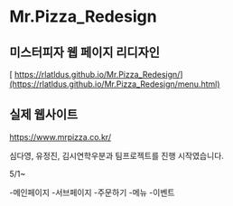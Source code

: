 # Mr.Pizza_Redesign

## 미스터피자 웹 페이지 리디자인
[ https://rlatldus.github.io/Mr.Pizza_Redesign/](https://rlatldus.github.io/Mr.Pizza_Redesign/menu.html)

## 실제 웹사이트
https://www.mrpizza.co.kr/

심다영, 유정진, 김시연학우분과 팀프로젝트를 진행 시작였습니다.

5/1~

-메인페이지
-서브페이지
 -주문하기
 -메뉴
 -이벤트
